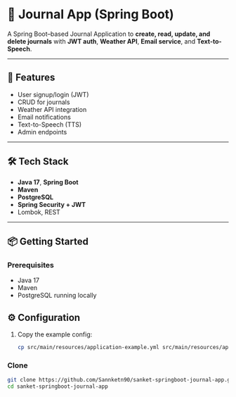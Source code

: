 # 📝 Journal App (Spring Boot)

A Spring Boot–based Journal Application to **create, read, update, and delete journals** with **JWT auth**, **Weather
API**, **Email service**, and **Text-to-Speech**.

---

## 🚀 Features

- User signup/login (JWT)
- CRUD for journals
- Weather API integration
- Email notifications
- Text-to-Speech (TTS)
- Admin endpoints

---

## 🛠 Tech Stack

- **Java 17**, **Spring Boot**
- **Maven**
- **PostgreSQL**
- **Spring Security + JWT**
- Lombok, REST

---

## 📦 Getting Started

### Prerequisites

- Java 17
- Maven
- PostgreSQL running locally

## ⚙️ Configuration

1. Copy the example config:
   ```bash
   cp src/main/resources/application-example.yml src/main/resources/application.yml

### Clone

```bash
git clone https://github.com/Sannketn90/sanket-springboot-journal-app.git
cd sanket-springboot-journal-app
